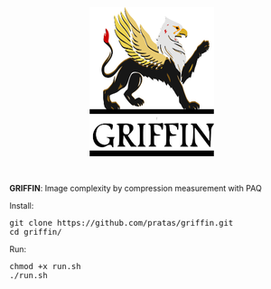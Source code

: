 <p align="center"><img src="griffin_logo.png"
alt="GRIFFIN" height="264" border="0" /></p>
<br>


<b>GRIFFIN</b>: Image complexity by compression measurement with PAQ 

Install:
<pre>
git clone https://github.com/pratas/griffin.git
cd griffin/
</pre>

Run:
<pre>
chmod +x run.sh
./run.sh
</pre>

